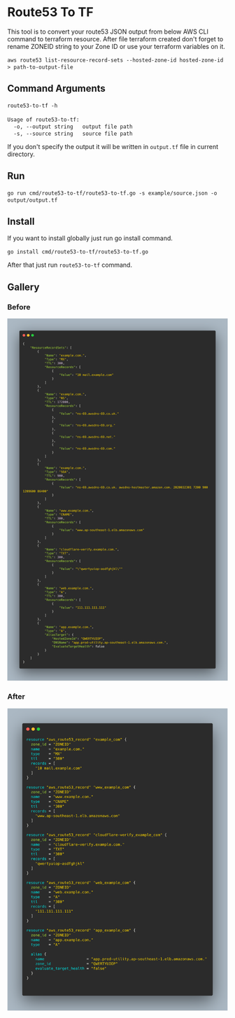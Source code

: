 # Route53 To TF
This tool is to convert your route53 JSON output  from below AWS CLI command to terraform resource. After file terraform created don't forget to rename ZONEID string to your Zone ID or use your terraform variables on it.

```
aws route53 list-resource-record-sets --hosted-zone-id hosted-zone-id > path-to-output-file
```

## Command Arguments

```
route53-to-tf -h

Usage of route53-to-tf:
  -o, --output string   output file path
  -s, --source string   source file path
```

If you don't specify the output it will be written in `output.tf` file in current directory.

## Run

```
go run cmd/route53-to-tf/route53-to-tf.go -s example/source.json -o output/output.tf
```

## Install
If you want to install globally just run go install command.

```
go install cmd/route53-to-tf/route53-to-tf.go
```

After that just run `route53-to-tf` command.

## Gallery

### Before

![source](./img/source.png)

### After

![output](./img/output.png)